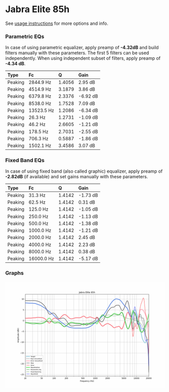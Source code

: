 # Jabra Elite 85h
See [usage instructions](https://github.com/jaakkopasanen/AutoEq#usage) for more options and info.

### Parametric EQs
In case of using parametric equalizer, apply preamp of **-4.32dB** and build filters manually
with these parameters. The first 5 filters can be used independently.
When using independent subset of filters, apply preamp of **-4.34 dB**.

| Type    | Fc         |      Q | Gain     |
|:--------|:-----------|:-------|:---------|
| Peaking | 2844.9 Hz  | 1.4056 | 2.95 dB  |
| Peaking | 4514.9 Hz  | 3.1879 | 3.86 dB  |
| Peaking | 6379.8 Hz  | 2.3376 | -6.92 dB |
| Peaking | 8538.0 Hz  | 1.7528 | 7.09 dB  |
| Peaking | 13523.5 Hz | 1.2086 | -6.34 dB |
| Peaking | 26.3 Hz    | 1.2731 | -1.09 dB |
| Peaking | 46.2 Hz    | 2.6605 | -1.21 dB |
| Peaking | 178.5 Hz   | 2.7031 | -2.55 dB |
| Peaking | 706.3 Hz   | 0.5887 | -1.86 dB |
| Peaking | 1502.1 Hz  | 3.4586 | 3.07 dB  |

### Fixed Band EQs
In case of using fixed band (also called graphic) equalizer, apply preamp of **-2.82dB**
(if available) and set gains manually with these parameters.

| Type    | Fc         |      Q | Gain     |
|:--------|:-----------|:-------|:---------|
| Peaking | 31.3 Hz    | 1.4142 | -1.73 dB |
| Peaking | 62.5 Hz    | 1.4142 | 0.31 dB  |
| Peaking | 125.0 Hz   | 1.4142 | -1.05 dB |
| Peaking | 250.0 Hz   | 1.4142 | -1.13 dB |
| Peaking | 500.0 Hz   | 1.4142 | -1.38 dB |
| Peaking | 1000.0 Hz  | 1.4142 | -1.21 dB |
| Peaking | 2000.0 Hz  | 1.4142 | 2.45 dB  |
| Peaking | 4000.0 Hz  | 1.4142 | 2.23 dB  |
| Peaking | 8000.0 Hz  | 1.4142 | 0.38 dB  |
| Peaking | 16000.0 Hz | 1.4142 | -5.17 dB |

### Graphs
![](./Jabra%20Elite%2085h.png)